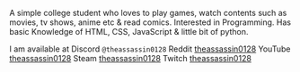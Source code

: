 A simple college student who loves to play games, watch contents such as movies, tv shows, anime etc & read comics. Interested in Programming. Has basic Knowledge of HTML, CSS, JavaScript & little bit of python.

I am available at
Discord `@theassassin0128`
Reddit   [theassassin0128](https://www.reddit.com/user/theassassin0128/)
YouTube  [theassassin0128](www.youtube.com/@theassassin0128)
Steam    [theassassin0128](https://steamcommunity.com/id/theassassin0128/)
Twitch   [theassassin0128](https://www.twitch.tv/theassassin0128)

<!---
theassassin0128/theassassin0128 is a ✨ special ✨ repository because its `README.md` (this file) appears on your GitHub profile.
You can click the Preview link to take a look at your changes.
--->
